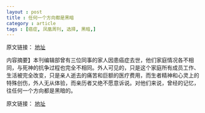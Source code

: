 ```yaml
---
layout : post
title : 任何一个方向都是黑暗
category : article
tags : [癌症, 凤凰周刊, 选择, 黑暗,]
---
```


原文链接： [地址](http://www.dapenti.com/blog/more.asp?name=xilei&id=73602)

内容摘要】本刊编辑部曾有三位同事的家人因患癌症去世，他们家庭情况各不相同，与死神的抗争过程也完全不相同。外人可见的，只是这个家庭所有成员工作、生活被完全改变，只是亲人逝去的痛苦和巨额的医疗费用，而生者精神和心灵上的特殊创伤，外人无从体验，而亲历者又绝不愿意诉说。对他们来说，曾经的记忆，往任何一个方向都是黑暗的。


原文链接： [地址](http://www.dapenti.com/blog/more.asp?name=xilei&id=73602)